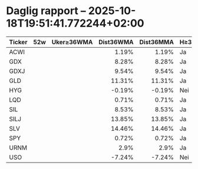 # Daglig rapport – 2025-10-18T19:51:41.772244+02:00

| Ticker | 52w | Uker≥36WMA | Dist36WMA | Dist36MMA | H≥36 | D≥36 | W≥36 | M≥36 | RSI14(D) | MACD(D) | MACDcross(D) | GDX/GLD>50 | SIL/SLV>50 | Vol20 |
|---|---|---:|---:|---:|---|---|---|---|---:|---:|---|---|---|---|
| ACWI |  |  | 1.19% | 1.19% | Ja | Ja | Ja | Ja | 53.8 | 0.684 | Nei |  |  |  |
| GDX |  |  | 8.28% | 8.28% | Ja | Ja | Ja | Ja | 55.63 | 3.347 | Nei |  |  |  |
| GDXJ |  |  | 9.54% | 9.54% | Ja | Ja | Ja | Ja | 56.24 | 5.163 | Nei |  |  |  |
| GLD |  |  | 11.31% | 11.31% | Ja | Ja | Ja | Ja | 76.99 | 14.487 | Nei |  |  |  |
| HYG |  |  | -0.19% | -0.19% | Nei | Nei | Nei | Nei | 40.6 | -0.088 | Nei |  |  |  |
| LQD |  |  | 0.71% | 0.71% | Ja | Ja | Ja | Ja | 60.33 | 0.293 | Nei |  |  |  |
| SIL |  |  | 8.53% | 8.53% | Ja | Ja | Ja | Ja | 55.27 | 3.459 | Nei |  |  |  |
| SILJ |  |  | 13.85% | 13.85% | Ja | Ja | Ja | Ja | 58.71 | 1.493 | Nei |  |  |  |
| SLV |  |  | 14.46% | 14.46% | Ja | Ja | Ja | Ja | 68.51 | 2.527 | Nei |  |  |  |
| SPY |  |  | 0.72% | 0.72% | Ja | Ja | Ja | Ja | 50.63 | 2.462 | Nei |  |  |  |
| URNM |  |  | 2.9% | 2.9% | Ja | Ja | Ja | Ja | 47.85 | 2.259 | Nei |  |  |  |
| USO |  |  | -7.24% | -7.24% | Nei | Nei | Nei | Nei | 24.0 | -1.575 | Nei |  |  |  |